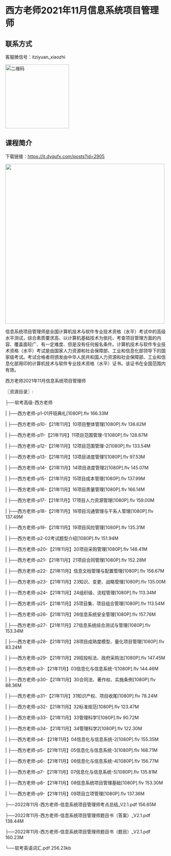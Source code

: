 # 西方老师2021年11月信息系统项目管理师

## 联系方式

客服微信号：itziyuan_xiaozhi

<img src="https://ziyuanyun.oss-cn-guangzhou.aliyuncs.com/common/20240614073449/666b82192834a.jpg" width="200" height="200" alt="二维码">

## 课程简介

下载链接：https://it.dyqufx.com/posts?id=2905

<img src="https://ziyuanyun.oss-cn-guangzhou.aliyuncs.com/yun/20240515184425/6644920943851.jpg" width="500" alt="">

  信息系统项目管理师是全国计算机技术与软件专业技术资格（水平）考试中的高级水平测试，综合素质要求高、以计算机基础技术为依托、考查项目管理方面的内容、覆盖面较广、有一定难度、但是没有任何报名条件。计算机技术与软件专业技术资格（水平）考试是由国家人力资源和社会保障部、工业和信息化部领导下的国家级考试。考试合格者将颁发由中华人民共和国人力资源和社会保障部、工业和信息化部用印的计算机技术与软件专业技术资格（水平）证书。该证书在全国范围内有效。

 西方老师2021年11月信息系统项目管理师



 〖资源目录〗:

 ├──软考高级-西方老师

 | ├──西方老师-p1-01开班典礼[1080P].flv 166.33M

 | ├──西方老师-p10-【21年11月】10项目整体管理[1080P].flv 136.62M

 | ├──西方老师-p11-【21年11月】11项目范围管理-1[1080P].flv 128.87M

 | ├──西方老师-p12-【21年11月】12项目范围管理-2[1080P].flv 133.54M

 | ├──西方老师-p13-【21年11月】13项目进度管理1[1080P].flv 97.53M

 | ├──西方老师-p14-【21年11月】14项目进度管理2[1080P].flv 145.07M

 | ├──西方老师-p15-【21年11月】15项目成本管理[1080P].flv 137.99M

 | ├──西方老师-p16-【21年11月】16项目质量管理[1080P].flv 166.14M

 | ├──西方老师-p17-【21年11月】17项目人力资源管理[1080P].flv 159.00M

 | ├──西方老师-p18-【21年11月】18项目沟通管理与干系人管理[1080P].flv 137.49M

 | ├──西方老师-p19-【21年11月】19项目风险管理[1080P].flv 135.31M

 | ├──西方老师-p2-02考试题型介绍[1080P].flv 151.94M

 | ├──西方老师-p20-【21年11月】20项目采购管理[1080P].flv 148.41M

 | ├──西方老师-p21-【21年11月】21项目合同管理[1080P].flv 152.28M

 | ├──西方老师-p22-【21年11月】信息文档管理与配置管理[1080P].flv 156.67M

 | ├──西方老师-p23-【21年11月】23知识、变更、战略管理[1080P].flv 135.00M

 | ├──西方老师-p24-【21年11月】24组织级、流程管理[1080P].flv 113.34M

 | ├──西方老师-p25-【21年11月】25项目集、项目组合管理[1080P].flv 113.54M

 | ├──西方老师-p26-【21年11月】26信息系统安全管理[1080P].flv 157.76M

 | ├──西方老师-p27-【21年11月】27信息系统综合测试与管理[1080P].flv 153.34M

 | ├──西方老师-p28-【21年11月】28项目成熟度模型、量化项目管理[1080P].flv 83.24M

 | ├──西方老师-p29-【21年11月】29招投标法、政府采购法[1080P].flv 147.45M

 | ├──西方老师-p3-【21年11月】03信息化与信息系统-1[1080P].flv 144.46M

 | ├──西方老师-p30-【21年11月】30合同法、著作权、实施条例[1080P].flv 88.36M

 | ├──西方老师-p31-【21年11月】31知识产权、项目收尾[1080P].flv 78.24M

 | ├──西方老师-p32-【21年11月】32标准规范[1080P].flv 123.47M

 | ├──西方老师-p33-【21年11月】33管理科学1[1080P].flv 90.72M

 | ├──西方老师-p34-【21年11月】34管理科学2[1080P].flv 122.30M

 | ├──西方老师-p4-【21年11月】04信息化与信息系统-2[1080P].flv 155.35M

 | ├──西方老师-p5-【21年11月】05信息化与信息系统-3[1080P].flv 168.71M

 | ├──西方老师-p6-【21年11月】06信息化与信息系统-4[1080P].flv 156.77M

 | ├──西方老师-p7-【21年11月】07信息化与信息系统-5[1080P].flv 135.81M

 | ├──西方老师-p8-【21年11月】08信息系统项目管理基础[1080P].flv 153.30M

 | └──西方老师-p9-【21年11月】09项目立项管理[1080P].flv 137.36M

 ├──2022年11月-西方老师-信息系统项目管理师考点总结_V2.1.pdf 156.65M

 ├──2022年11月-西方老师-信息系统项目管理师题目书（答案）_V2.1.pdf 138.44M

 ├──2022年11月-西方老师-信息系统项目管理师题目书（题目）_V2.1.pdf 160.23M

 └──软考英语词汇.pdf 256.23kb

  